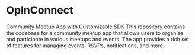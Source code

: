# OpInConnect
Community Meetup App with Customizable SDK  This repository contains the codebase for a community meetup app that allows users to organize and participate in various meetups and events. The app provides a rich set of features for managing events, RSVPs, notifications, and more.
